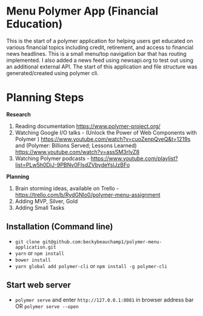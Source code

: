# Menu Polymer App (Financial Education)

This is the start of a polymer application for helping users get educated on various financial topics including credit, retirement, and access to financial news headlines. This is a small menu/top navigation bar that has routing implemented. I also added a news feed using newsapi.org to test out using an additional external API. The start of this application and file structure was generated/created using polymer cli.

# Planning Steps

**Research**
1. Reading documentation https://www.polymer-project.org/
2. Watching Google I/O talks - (Unlock the Power of Web Components with Polymer ) https://www.youtube.com/watch?v=cuoZenpQveQ&t=1219s and (Polymer: Billions Served; Lessons Learned) https://www.youtube.com/watch?v=assSM3rlvZ8
3. Watching Polymer podcasts - https://www.youtube.com/playlist?list=PLw5h0DiJ-9PBNv0FIsdZVbydeYslJzBFo

**Planning**
1. Brain storming ideas, available on Trello - https://trello.com/b/RydGNlo0/polymer-menu-assignment
2. Adding MVP, Silver, Gold
3. Adding Small Tasks

## Installation (Command line)
* `git clone git@github.com:beckybeauchamp1/polymer-menu-application.git`
* `yarn` or `npm install`
* `bower install`
* `yarn global add polymer-cli` or `npm install -g polymer-cli`

## Start web server
* `polymer serve` and enter `http://127.0.0.1:8081` in browser address bar OR `polymer serve --open`
